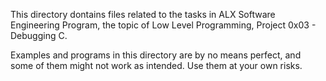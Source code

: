 This directory dontains files related to the tasks in ALX Software Engineering Program,
the topic of Low Level Programming, Project 0x03 - Debugging C.

Examples and programs in this directory are by no means perfect, and some of them might not work as intended.
Use them at your own risks.